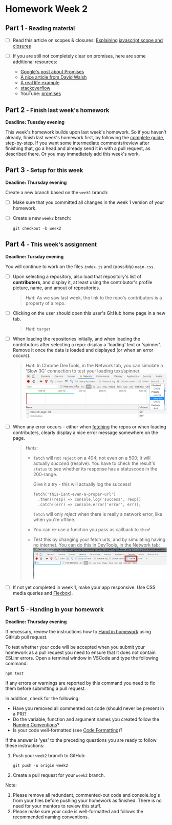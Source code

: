 # Homework Week 2

## Part 1 <small>- Reading material</small>

- [ ] Read this article on scopes & closures: [Explaining javascript scope and closures](https://robertnyman.com/2008/10/09/explaining-javascript-scope-and-closures/)

- [ ] If you are still not completely clear on promises, here are some additional resources:

  - [Google's post about Promises](https://developers.google.com/web/fundamentals/getting-started/primers/promises)
  - [A nice article from David Walsh](https://davidwalsh.name/promises)
  - [A real life example](https://github.com/mdn/js-examples/blob/master/promises-test/index.html)
  - [stackoverflow](http://stackoverflow.com/questions/13343340/calling-an-asynchronous-function-within-a-for-loop-in-javascript)
  - YouTube: [promises](https://www.youtube.com/watch?v=WBupia9oidU)

## Part 2 <small>- Finish last week's homework</small>
**Deadline: Tuesday evening**

This week's homework builds upon last week's homework. So if you haven't already, finish last week's homework first, by following the [complete guide](../week1/MAKEME.md), step-by-step. If you want some intermediate comments/review after finishing that, go a head and already send it in with a pull request, as described there. Or you may immediately add this week's work.

## Part 3 <small>- Setup for this week</small>
**Deadline: Thursday evening**

Create a new branch based on the `week1` branch:

- [ ] Make sure that you committed all changes in the week 1 version of your homework.
- [ ] Create a new `week2` branch:

   ```
   git checkout -b week2
   ```

## Part 4 <small>- This week's assignment</small>
**Deadline: Tursday evening**

You will continue to work on the files `index.js` and (possibly) `main.css`.

- [ ] Upon selecting a repository, also load that repository's list of **contributers**, and display it, at least using the contributor's profile picture, name, and amout of repositories.
  > *Hint*: As we saw last week, the link to the repo's contributors is a property of a repo.

- [ ] Clicking on the user should open this user's GitHub home page in a new tab.
  > *Hint*: `target`

- [ ] When loading the repositories initially, and when loading the contributors after selecting a repo: display a 'loading' text or 'spinner'. Remove it once the data is loaded and displayed (or when an error occurs).
  > *Hint*: In Chrome DevTools, in the Network tab, you can simulate a 'Slow 3G' connection to test your loading text/spinner.
  > ![Simulate slow internet](assets/simulate_slow.png)

- [ ] When any error occurs - either when [fetching](https://developer.mozilla.org/en-US/docs/Web/API/Fetch_API) the repos or when loading contributers, clearly display a nice error message somewhere on the page.
  > *Hints*:
  >
  >- `fetch` will not `reject` on a 404; not even on a 500; it will actually *succeed* (resolve). You have to check the result's `status` to see whether its response has a statuscode in the 200-range.
  >
  >   Give it a try - this will actually log the success!
  >
  >   ```
  >   fetch('this-isnt-even-a-proper-url')
  >     .then((resp) => console.log('success', resp))
  >     .catch((err) => console.error('error', err));
  >   ```
  >   `fetch` will only *reject* when there is really a network error, like when you're offline.
  >- You can re-use a function you pass as callback to `then`!
  >- Test this by changing your fetch urls, and by simulating having no internet. You can do this in DevTools, in the Network tab:
  >  ![Simulate offline](assets/simulate_offline.png)

- [ ] If not yet completed in week 1, make your app responsive. Use CSS media queries and [Flexbox](https://css-tricks.com/snippets/css/a-guide-to-flexbox/)).

## Part 5 <small>- Handing in your homework</small>
**Deadline: Thursday evening**

If necessary, review the instructions how to [Hand in homework](https://github.com/HackYourFuture/fundamentals/blob/master/fundamentals/homework_pr.md) using GitHub pull request.

To test whether your code will be accepted when you submit your homework as a pull request you need to ensure that it does not contain ESLinr errors. Open a terminal window in VSCode and type the following command:

```
npm test
```

If any errors or warnings are reported by this command you need to fix them before submitting a pull request.

In addition, check for the following:

- Have you removed all commented out code (should never be present in a PR)?
- Do the variable, function and argument names you created follow the [Naming Conventions](../../../../fundamentals/blob/master/fundamentals/naming_conventions.md)?
- Is your code well-formatted (see [Code Formatting](../../../../fundamentals/blob/master/fundamentals/code_formatting.md))?

If the answer is 'yes' to the preceding questions you are ready to follow these instructions:

1. Push your `week2` branch to GitHub:

   ```
   git push -u origin week2
   ```

2. Create a pull request for your `week2` branch.

Note:

1. Please remove all redundant, commented-out code and console.log's from your files before pushing your homework as finished. There is no need for your mentors to review this stuff.
2. Please make sure your code is well-formatted and follows the recommended naming conventions.
